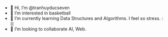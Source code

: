 - 👋 Hi, I’m @tranhuyducseven
- 👀 I’m interested in basketball
- 🌱 I’m currently learning Data Structures and Algorithms. I feel so stress. :((
- 💞️ I’m looking to collaborate AI, Web.


<!---
tranhuyducseven/tranhuyducseven is a ✨ special ✨ repository because its `README.md` (this file) appears on your GitHub profile.
You can click the Preview link to take a look at your changes.
--->
